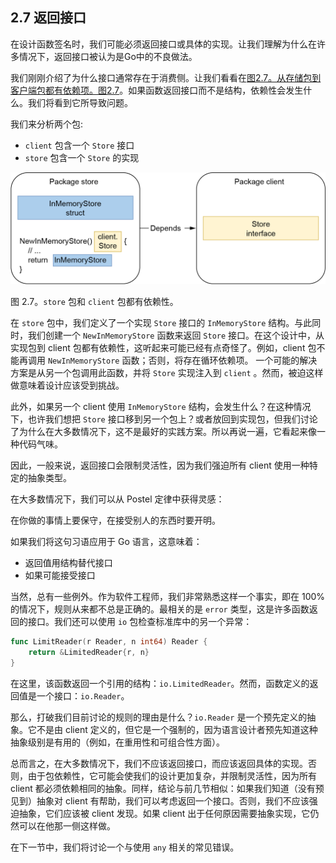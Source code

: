 ## 2.7 返回接口

在设计函数签名时，我们可能必须返回接口或具体的实现。让我们理解为什么在许多情况下，返回接口被认为是Go中的不良做法。

我们刚刚介绍了为什么接口通常存在于消费侧。让我们看看在[图2.7。从存储包到客户端包都有依赖项。图2.7]()。如果函数返回接口而不是结构，依赖性会发生什么。我们将看到它所导致问题。

我们来分析两个包:

* `client` 包含一个 `Store` 接口
* `store` 包含一个 `Store` 的实现

![](../images/1.png)

图 2.7。`store` 包和 `client` 包都有依赖性。

在 `store` 包中，我们定义了一个实现 `Store` 接口的 `InMemoryStore` 结构。与此同时，我们创建一个 `NewInMemoryStore` 函数来返回 `Store` 接口。在这个设计中，从实现包到 client 包都有依赖性，这听起来可能已经有点奇怪了。例如，client 包不能再调用 `NewInMemoryStore` 函数；否则，将存在循环依赖项。 一个可能的解决方案是从另一个包调用此函数，并将 `Store` 实现注入到 `client` 。然而，被迫这样做意味着设计应该受到挑战。

此外，如果另一个 client 使用 `InMemoryStore` 结构，会发生什么？在这种情况下，也许我们想把 `Store` 接口移到另一个包上？或者放回到实现包，但我们讨论了为什么在大多数情况下，这不是最好的实践方案。所以再说一遍，它看起来像一种代码气味。

因此，一般来说，返回接口会限制灵活性，因为我们强迫所有 client 使用一种特定的抽象类型。

在大多数情况下，我们可以从 Postel 定律中获得灵感：

在你做的事情上要保守，在接受别人的东西时要开明。

如果我们将这句习语应用于 Go 语言，这意味着：

* 返回值用结构替代接口
* 如果可能接受接口

当然，总有一些例外。作为软件工程师，我们非常熟悉这样一个事实，即在 100% 的情况下，规则从来都不总是正确的。最相关的是 `error` 类型，这是许多函数返回的接口。我们还可以使用 `io` 包检查标准库中的另一个异常：

```go
func LimitReader(r Reader, n int64) Reader {
    return &LimitedReader{r, n}
}
```

在这里，该函数返回一个引用的结构：`io.LimitedReader`。然而，函数定义的返回值是一个接口：`io.Reader`。

那么，打破我们目前讨论的规则的理由是什么？`io.Reader` 是一个预先定义的抽象。它不是由 client 定义的，但它是一个强制的，因为语言设计者预先知道这种抽象级别是有用的（例如，在重用性和可组合性方面）。

总而言之，在大多数情况下，我们不应该返回接口，而应该返回具体的实现。否则，由于包依赖性，它可能会使我们的设计更加复杂，并限制灵活性，因为所有 client 都必须依赖相同的抽象。同样，结论与前几节相似：如果我们知道（没有预见到）抽象对 client 有帮助，我们可以考虑返回一个接口。否则，我们不应该强迫抽象，它们应该被 client 发现。如果 client 出于任何原因需要抽象实现，它仍然可以在他那一侧这样做。

在下一节中，我们将讨论一个与使用 `any` 相关的常见错误。
